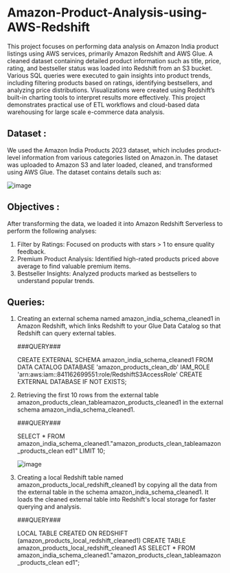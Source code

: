 # Amazon-Product-Analysis-using-AWS-Redshift
This project focuses on performing data analysis on Amazon India product listings using AWS 
services, primarily Amazon Redshift and AWS Glue. A cleaned dataset containing detailed product 
information such as title, price, rating, and bestseller status was loaded into Redshift from an S3 
bucket. Various SQL queries were executed to gain insights into product trends, including filtering 
products based on ratings, identifying bestsellers, and analyzing price distributions. Visualizations 
were created using Redshift’s built-in charting tools to interpret results more effectively. This 
project demonstrates practical use of ETL workflows and cloud-based data warehousing for large
scale e-commerce data analysis.

## Dataset : 
We used the Amazon India Products 2023 dataset, which includes product-level information 
from various categories listed on Amazon.in. The dataset was uploaded to Amazon S3 and later 
loaded, cleaned, and transformed using AWS Glue. The dataset contains details such as: 

![image](https://github.com/user-attachments/assets/052bd14c-c5a9-481e-b66b-0cb9949c1ece)

## Objectives : 
After transforming the data, we loaded it into Amazon Redshift Serverless to perform the 
following analyses: 
1. Filter by Ratings: Focused on products with stars > 1 to ensure quality feedback. 
2. Premium Product Analysis: Identified high-rated products priced above average to find 
valuable premium items. 
3. Bestseller Insights: Analyzed products marked as bestsellers to understand popular trends.

## Queries: 
1. Creating an external schema named amazon_india_schema_cleaned1 in Amazon Redshift, which links Redshift to your Glue Data Catalog so that Redshift can query external tables.
   
   ###QUERY### 

   CREATE EXTERNAL SCHEMA amazon_india_schema_cleaned1 
   FROM DATA CATALOG 
   DATABASE 'amazon_products_clean_db' 
   IAM_ROLE 'arn:aws:iam::841162699551:role/RedshiftS3AccessRole' 
   CREATE EXTERNAL DATABASE IF NOT EXISTS; 


2. Retrieving the first 10 rows from the external table amazon_products_clean_tableamazon_products_cleaned1 in the external schema amazon_india_schema_cleaned1.
   
   ###QUERY###
   
   SELECT * FROM 
   amazon_india_schema_cleaned1."amazon_products_clean_tableamazon_products_clean
   ed1" LIMIT 10;
   
   ![image](https://github.com/user-attachments/assets/b98ad691-ca02-4ef9-8eed-15d7d992b1df)


3. Creating a local Redshift table named amazon_products_local_redshift_cleaned1 by copying all the data from the external table in the schema amazon_india_schema_cleaned1. It loads the cleaned external table into Redshift's local storage for faster querying and analysis.
   
   ###QUERY###
   
   LOCAL TABLE CREATED ON REDSHIFT 
   (amazon_products_local_redshift_cleaned1) 
   CREATE TABLE amazon_products_local_redshift_cleaned1 AS 
   SELECT * FROM 
   amazon_india_schema_cleaned1."amazon_products_clean_tableamazon_products_clean
   ed1";
